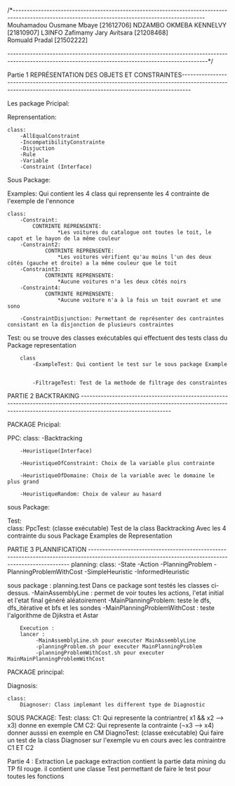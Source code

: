 ﻿/*--------------------------------------------------------------------------------------------------------------------------------------------------
    Mouhamadou Ousmane Mbaye [21612706] 
    NDZAMBO OKMEBA KENNELVY [21810907] L3INFO
    Zafimamy Jary Avitsara [21208468]  
    Romuald Pradal [21502222]

-----------------------------------------------------------------------------------------------------------------------------------------------------*/


Partie 1 REPRÉSENTATION DES OBJETS ET CONSTRAINTES---------------------------------------------------------------------------------------------------------------------------------------------------------------

Les package Pricipal:

Reprensentation:

    class:
        -AllEqualConstraint
        -IncompatibilityConstrainte
        -Disjuction 
        -Rule
        -Variable
        -Constraint (Interface)

Sous Package:

Examples: Qui contient les 4 class qui reprensente les 4 contrainte de l'exemple de l'ennonce 
    
    class:
        -Constraint:
            CONTRINTE REPRENSENTE:
                    *Les voitures du catalogue ont toutes le toit, le capot et le hayon de la même couleur
        -Constraint2:
                CONTRINTE REPRENSENTE:
                    *Les voitures vérifient qu'au moins l'un des deux côtés (gauche et droite) a la même couleur que le toit      
        -Constraint3:
                CONTRINTE REPRENSENTE:
                    *Aucune voitures n'a les deux côtés noirs     
        -Constraint4:
                CONTRINTE REPRENSENTE:
                    *Aucune voiture n'a à la fois un toit ouvrant et une sono
                    
        -ConstraintDisjunction: Permettant de représenter des contraintes consistant en la disjonction de plusieurs contraintes
     
     
Test: ou se trouve des classes exécutables qui effectuent  des tests class du Package representation
     
        class
            -ExampleTest: Qui contient le test sur le sous package Example
            
            
            -FiltrageTest: Test de la methode de filtrage des constraintes 


PARTIE 2 BACKTRAKING --------------------------------------------------------------------------------------------------------------------------------------------------------------------------------------------

PACKAGE Pricipal:

PPC:
    class:
        -Backtracking
        
        -Heuristique(Interface)
        
        -HeuristiqueOfConstraint: Choix de la variable plus contrainte
            
        -HeuristiqueOfDomaine: Choix de la variable avec le domaine le plus grand

        -HeuristiqueRandom: Choix de valeur au hasard

sous Package:

Test:   
    class:
        PpcTest: (classe exécutable) Test de la class Backtracking Avec les 4 contrainte du sous Package Examples de Representation
    
PARTIE 3 PLANNIFICATION -----------------------------------------------------------------------------------------------------------------------------------------------------
planning:
    class:
        -State
        -Action
        -PlanningProblem
        -PlanningProblemWithCost
        -SimpleHeuristic
        -InformedHeuristic

sous package : planning.test
  Dans ce package sont testés les classes ci-dessus.
        -MainAssemblyLine : permet de voir toutes les actions, l'etat initial et l'etat final généré aléatoirement
        -MainPlanningProblem: teste le dfs, dfs_itérative et bfs et les sondes
        -MainPlanningProblemWithCost : teste l'algorithme de Djikstra et Astar
        
        Execution :
        lancer :
             -MainAssemblyLine.sh pour executer MainAssemblyLine
             -planningProblem.sh pour executer MainPlanningProblem
             -planningProblemWithCost.sh pour executer MainMainPlanningProblemWithCost             
        

PACKAGE principal:

Diagnosis:
    
    class:
        Diagnoser: Class implemant les different type de Diagnostic
        
SOUS PACKAGE:
    Test:
        class:
            C1: Qui represente la contriantre( x1 && x2 --> x3) donne en exemple CM 
            C2: Qui represente la contrainte (¬x3 --> x4) donner ausssi en exemple en CM 
            DiagnoTest: (classe exécutable) Qui faire un test de la class Diagnoser sur l'exemple vu en cours avec les contraintre C1 ET C2 




Partie 4 : Extraction 
Le package extraction contient la partie data mining du TP fil rouge. il contient une classe Test permettant de faire le test pour toutes les fonctions 


























